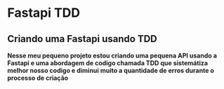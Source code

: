 # Fastapi TDD

## Criando uma Fastapi usando TDD

**Nesse meu pequeno projeto estou criando uma pequena API usando a Fastapi e uma abordagem de codigo chamada TDD que sistemátiza melhor nosso codigo e diminui muito a quantidade de erros durante o processo de criação**
